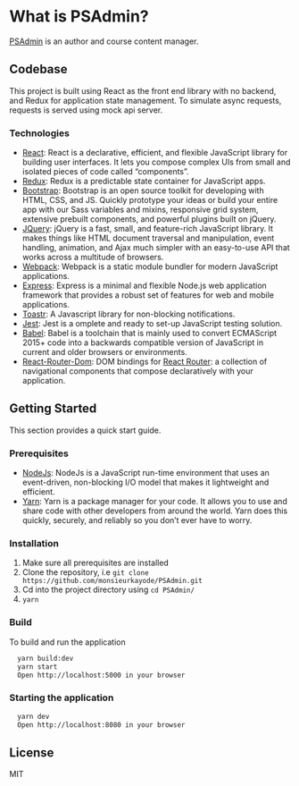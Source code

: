 # What is PSAdmin?
[PSAdmin](https://ps-admins.herokuapp.com/) is an author and course content manager.
## Codebase
This project is built using React as the front end library with no backend, and Redux for application state management. To simulate async requests, requests is served using mock api server.
### Technologies
* [React](https://reactjs.org/): React is a declarative, efficient, and flexible JavaScript library for building user interfaces.
It lets you compose complex UIs from small and isolated pieces of code called “components”.
* [Redux](https://redux.js.org/): Redux is a predictable state container for JavaScript apps.
* [Bootstrap](https://getbootstrap.com/): Bootstrap is an open source toolkit for developing with HTML, CSS, and JS. Quickly prototype your ideas or build your entire app with our Sass variables and mixins, responsive grid system, extensive prebuilt components, and powerful plugins built on jQuery.
* [JQuery](https://jquery.com/): jQuery is a fast, small, and feature-rich JavaScript library. It makes things like HTML document traversal and manipulation, event handling, animation, and Ajax much simpler with an easy-to-use API that works across a multitude of browsers.
* [Webpack](https://webpack.js.org/): Webpack is a static module bundler for modern JavaScript applications.
* [Express](https://expressjs.com/): Express is a minimal and flexible Node.js web application framework that provides a robust set of features for web and mobile applications.
* [Toastr](): A Javascript library for non-blocking notifications.
* [Jest](https://jestjs.io/): Jest is a omplete and ready to set-up JavaScript testing solution.
* [Babel](https://babeljs.io/): Babel is a toolchain that is mainly used to convert ECMAScript 2015+ code into a backwards compatible version of JavaScript in current and older browsers or environments.
* [React-Router-Dom](): DOM bindings for [React Router](https://reacttraining.com/react-router/): a collection of navigational components that compose declaratively with your application. 
## Getting Started
This section provides a quick start guide.
### Prerequisites
* [NodeJs](https://nodejs.org/): NodeJs is a JavaScript run-time environment that uses an event-driven, 
non-blocking I/O model that makes it lightweight and efficient.
* [Yarn](https://yarnpkg.com/): Yarn is a package manager for your code. It allows you to use and share code with 
other developers from around the world. Yarn does this quickly, securely, and reliably so you don’t ever have to worry.
### Installation
1. Make sure all prerequisites are installed
2. Clone the repository, i.e `git clone https://github.com/monsieurkayode/PSAdmin.git`
3. Cd into the project directory using `cd PSAdmin/`
4. `yarn`
### Build
To build and run the application
```bash
  yarn build:dev
  yarn start
  Open http://localhost:5000 in your browser
```
### Starting the application
```bash
  yarn dev
  Open http://localhost:8080 in your browser
```
## License
MIT

